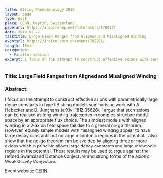 ```yaml
---
title: String Phenomenology 2019
layout: page
type: post
place: CERN, Meyrin, Switzerland
paperurl: https://inspirehep.net/literature/1709174
date: 2019-06-27
talktitle: Large Field Ranges from Aligned and Misaligned Winding
eventurl: https://indico.cern.ch/event/782251/
length: 15min
categories: 
  - Parallel session
excerpt: I focus on the attempt to construct effective axions with parametrically large decay constants in type IIB string models. I argue that such axions can be realised as long winding trajectories in complex-structure moduli space by an appropriate flux choice...
---
```


### Title: Large Field Ranges from Aligned and Misaligned Winding

### Abstract:

I focus on the attempt to construct effective axions with parametrically large decay constants in type IIB string models summarising work with A. Hebecker and D. Junghans (arXiv: 1812.05626). I argue that such axions can be realised as long winding trajectories in complex-structure moduli space by an appropriate flux choice. The simplest models with aligned winding in a 2-axion field space fail due to a general no-go theorem. However, equally simple models with misaligned winding appear to have large decay constants but no large monotonic regions in the potential. I also show that the no-go theorem can be avoided by aligning three or more axions which in principle allows large decay constants and large monotonic regions in the potential. These results may be used to argue against the refined Swampland Distance Conjecture and strong forms of the axionic Weak Gravity Conjecture.

Event website: [CERN](https://indico.cern.ch/event/782251/).

